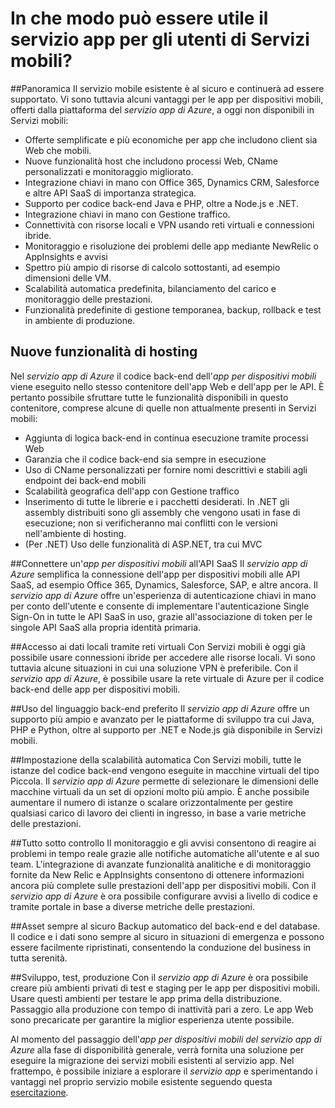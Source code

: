 <properties
	pageTitle="In che modo può essere utile il servizio app per gli utenti di Servizi mobili?"
	description="Informazioni sui vantaggi che il servizio app può portare ai progetti di Servizi mobili esistenti."
	services="app-service\mobile"
	documentationCenter="ios"
	authors="kirillg"
	manager="dwrede"
	editor=""/>

<tags
	ms.service="app-service-mobile"
	ms.workload="mobile"
	ms.tgt_pltfrm="mobile-multiple"
	ms.devlang="na"
	ms.topic="article"
	ms.date="08/05/2015"
	ms.author="kirillg"/>

# <a name="getting-started"> </a>In che modo può essere utile il servizio app per gli utenti di Servizi mobili?

##Panoramica
Il servizio mobile esistente è al sicuro e continuerà ad essere supportato. Vi sono tuttavia alcuni vantaggi per le app per dispositivi mobili, offerti dalla piattaforma del *servizio app di Azure*, a oggi non disponibili in Servizi mobili:

- Offerte semplificate e più economiche per app che includono client sia Web che mobili.
- Nuove funzionalità host che includono processi Web, CName personalizzati e monitoraggio migliorato.
- Integrazione chiavi in mano con Office 365, Dynamics CRM, Salesforce e altre API SaaS di importanza strategica.
- Supporto per codice back-end Java e PHP, oltre a Node.js e .NET.
- Integrazione chiavi in mano con Gestione traffico.
- Connettività con risorse locali e VPN usando reti virtuali e connessioni ibride.
- Monitoraggio e risoluzione dei problemi delle app mediante NewRelic o AppInsights e avvisi
- Spettro più ampio di risorse di calcolo sottostanti, ad esempio dimensioni delle VM.
- Scalabilità automatica predefinita, bilanciamento del carico e monitoraggio delle prestazioni.
- Funzionalità predefinite di gestione temporanea, backup, rollback e test in ambiente di produzione.

## Nuove funzionalità di hosting
Nel *servizio app di Azure* il codice back-end dell'*app per dispositivi mobili* viene eseguito nello stesso contenitore dell'app Web e dell'app per le API. È pertanto possibile sfruttare tutte le funzionalità disponibili in questo contenitore, comprese alcune di quelle non attualmente presenti in Servizi mobili:

- Aggiunta di logica back-end in continua esecuzione tramite processi Web
- Garanzia che il codice back-end sia sempre in esecuzione
- Uso di CName personalizzati per fornire nomi descrittivi e stabili agli endpoint dei back-end mobili
- Scalabilità geografica dell'app con Gestione traffico
- Inserimento di tutte le librerie e i pacchetti desiderati. In .NET gli assembly distribuiti sono gli assembly che vengono usati in fase di esecuzione; non si verificheranno mai conflitti con le versioni nell'ambiente di hosting.
- (Per .NET) Uso delle funzionalità di ASP.NET, tra cui MVC


##Connettere un'*app per dispositivi mobili* all'API SaaS
Il *servizio app di Azure* semplifica la connessione dell'app per dispositivi mobili alle API SaaS, ad esempio Office 365, Dynamics, Salesforce, SAP, e altre ancora. Il *servizio app di Azure* offre un'esperienza di autenticazione chiavi in mano per conto dell'utente e consente di implementare l'autenticazione Single Sign-On in tutte le API SaaS in uso, grazie all'associazione di token per le singole API SaaS alla propria identità primaria.

##Accesso ai dati locali tramite reti virtuali
Con Servizi mobili è oggi già possibile usare connessioni ibride per accedere alle risorse locali. Vi sono tuttavia alcune situazioni in cui una soluzione VPN è preferibile. Con il *servizio app di Azure*, è possibile usare la rete virtuale di Azure per il codice back-end delle app per dispositivi mobili.

##Uso del linguaggio back-end preferito
Il *servizio app di Azure* offre un supporto più ampio e avanzato per le piattaforme di sviluppo tra cui Java, PHP e Python, oltre al supporto per .NET e Node.js già disponibile in Servizi mobili.

##Impostazione della scalabilità automatica
Con Servizi mobili, tutte le istanze del codice back-end vengono eseguite in macchine virtuali del tipo Piccola. Il *servizio app di Azure* permette di selezionare le dimensioni delle macchine virtuali da un set di opzioni molto più ampio. È anche possibile aumentare il numero di istanze o scalare orizzontalmente per gestire qualsiasi carico di lavoro dei clienti in ingresso, in base a varie metriche delle prestazioni.

##Tutto sotto controllo
Il monitoraggio e gli avvisi consentono di reagire ai problemi in tempo reale grazie alle notifiche automatiche all'utente e al suo team. L'integrazione di avanzate funzionalità analitiche e di monitoraggio fornite da New Relic e AppInsights consentono di ottenere informazioni ancora più complete sulle prestazioni dell'app per dispositivi mobili. Con il *servizio app di Azure* è ora possibile configurare avvisi a livello di codice e tramite portale in base a diverse metriche delle prestazioni.

##Asset sempre al sicuro
Backup automatico del back-end e del database. Il codice e i dati sono sempre al sicuro in situazioni di emergenza e possono essere facilmente ripristinati, consentendo la conduzione del business in tutta serenità.

##Sviluppo, test, produzione
Con il *servizio app di Azure* è ora possibile creare più ambienti privati di test e staging per le app per dispositivi mobili. Usare questi ambienti per testare le app prima della distribuzione. Passaggio alla produzione con tempo di inattività pari a zero. Le app Web sono precaricate per garantire la miglior esperienza utente possibile.



Al momento del passaggio dell'*app per dispositivi mobili del servizio app di Azure* alla fase di disponibilità generale, verrà fornita una soluzione per eseguire la migrazione dei servizi mobili esistenti al servizio app. Nel frattempo, è possibile iniziare a esplorare il *servizio app* e sperimentando i vantaggi nel proprio servizio mobile esistente seguendo questa [esercitazione](app-service-mobile-dotnet-backend-migrating-from-mobile-services.md).
 

<!---HONumber=Nov15_HO1-->